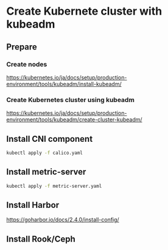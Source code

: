 
# Create Kubernete cluster with kubeadm

## Prepare

### Create nodes
https://kubernetes.io/ja/docs/setup/production-environment/tools/kubeadm/install-kubeadm/

### Create Kubernetes cluster using kubeadm
https://kubernetes.io/ja/docs/setup/production-environment/tools/kubeadm/create-cluster-kubeadm/

## Install CNI component

```bash
kubectl apply -f calico.yaml
```

## Install metric-server

```bash
kubectl apply -f metric-server.yaml
```

## Install Harbor

https://goharbor.io/docs/2.4.0/install-config/

## Install Rook/Ceph


